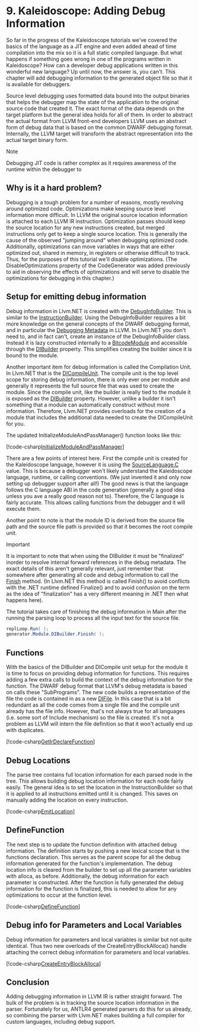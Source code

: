 # 9. Kaleidoscope: Adding Debug Information
So far in the progress of the Kaleidoscope tutorials we've covered the basics of the language as a JIT engine
and even added ahead of time compilation into the mix so it is a full static compiled language. But what happens
if something goes wrong in one of the programs written in Kaleidoscope? How can a developer debug applications
written in this wonderful new language? Up until now, the answer is, you can't. This chapter will add debugging
information to the generated object file so that it is available for debuggers.

Source level debugging uses formatted data bound into the output binaries that helps the debugger map the state
of the application to the original source code that created it. The exact format of the data depends on the target
platform but the general idea holds for all of them. In order to abstract the actual format from LLVM front-end
developers LLVM uses an abstract form of debug data that is based on the common DWARF debugging format. Internally,
the LLVM target will transform the abstract representation into the actual target binary form. 

>[!NOTE]
>Debugging JIT code is rather complex as it requires awareness of the runtime within the debugger to

## Why is it a hard problem?
Debugging is a tough problem for a number of reasons, mostly revolving around optimized code. Optimizations make
keeping source level information more difficult. In LLVM the original source location information is attached to
each LLVM IR instruction. Optimization passes should keep the source location for any new instructions created,
but merged instructions only get to keep a single source location. This is generally the cause of the observed
"jumping around" when debugging optimized code. Additionally, optimizations can move variables in ways that are
either optimized out, shared in memory, in registers or otherwise difficult to track. Thus, for the purposes of
this tutorial we'll disable optimizations. (The DisableOptimizations property of the CodeGenerator was added previously
to aid in observing the effects of optimizations and will serve to disable the optimizations for debugging in this
chapter.)

## Setup for emitting debug information
Debug information in Llvm.NET is created with the [DebugInfoBuilder](xref:Llvm.NET.DebugInfo.DebugInfoBuilder).
This is similar to the [InstructionBuilder](xref:Llvm.NET.Instructions.InstructionBuilder). Using the DebugInfoBuilder
requires a bit more knowledge on the general concepts of the DWARF debugging format, and in particular the [Debugging
Metadata](xref:llvm_sourcelevel_debugging) in LLVM. In Llvm.NET you don't need to, and in fact can't, create an instance
of the DebugInfoBuilder class. Instead it is lazy constructed internally to a [BitcodeModule](xref:Llvm.NET.BitcodeModule)
and accessible through the [DIBuilder](xref:Llvm.NET.BitcodeModule.DIBuilder) property. This simplifies creating the
builder since it is bound to the module.

Another important item for debug information is called the Compilation Unit. In Llvm.NET that is the [DICompileUnit](xref:Llvm.NET.DebugInfo.DICompileUnit).
The compile unit is the top level scope for storing debug information, there is only ever one per module and generally
it represents the full source file that was used to create the module. Since the compile unit, like the builder is
really tied to the module it is exposed as the [DIBuilder](xref:Llvm.NET.BitcodeModule.DIBuilder) property. However,
unlike a builder it isn't something that a module can automatically construct without more information. Therefore,
Llvm.NET provides overloads for the creation of a module that includes the additional data needed to create the DICompileUnit
for you.

The updated InitializeModuleAndPassManager() function looks like this:

[!code-csharp[InitializeModuleAndPassManager](../../../Samples/Kaleidoscope/Chapter9/CodeGenerator.cs#InitializeModuleAndPassManager)]

There are a few points of interest here. First the compile unit is created for the Kaleidoscope language, however it is using
the [SourceLanguage.C](xref:Llvm.NET.DebugInfo.SourceLanguage.C) value. This is because a debugger won't likely understand the
Kaleidoscope language, runtime, or calling conventions. (We just invented it and only now setting up debugger support after all!)
The good news is that the language follows the C language ABI in the code generation (generally a good idea unless you ave a really
good reason not to). Therefore, the C language is fairly accurate. This allows calling functions from the debugger and it will execute
them.

Another point to note is that the module ID is derived from the source file path and the source file path is provided so that it becomes
the root compile unit.

>[!IMPORTANT]
>It is important to note that when using the DIBuilder it must be "finalized" inorder to resolve internal forward references in the
>debug metadata. The exact details of this aren't generally relevant, just remember that somewhere after generating all code and debug
>information to call the [Finish](xref:Llvm.NET.DebugInfo.DebugInfoBuilder.Finish(Llvm.NET.DebugInfo.DISubProgram)) method. (In Llvm.NET
> this method is called Finish() to avoid conflicts with the .NET runtime defined Finalize() and to avoid confusion on the term as the
> idea of "finalization" has a very different meaning in .NET then what happens here).

The tutorial takes care of finishing the debug information in Main after the running the parsing loop to process all the input text for
the source file.

```C#
replLoop.Run( );
generator.Module.DIBuilder.Finish( );
```
## Functions
With the basics of the DIBuilder and DICompile unit setup for the module it is time to focus on providing debug information for functions.
This requires adding a few extra calls to build the context of the debug information for the function. The DWARF debug format that LLVM's
debug metadata is based on calls these "SubPrograms". The new code builds a representation of the file the code is contained in as a new
[DIFile](xref:Llvm.NET.DebugInfo.DIFile). In this case that is a bit redundant as all the code comes from a single file and the compile
unit already has the file info. However, that's not always true for all languages (i.e. some sort of Include mechanism) so the file is
created. It's not a problem as LLVM will intern the file definition so that it won't actually end up with duplicates.


[!code-csharp[GetIrDeclareFunction](../../../Samples/Kaleidoscope/Chapter9/CodeGenerator.cs#GetOrDeclareFunction)]

## Debug Locations
The parse tree contains full location information for each parsed node in the tree. This allows building debug location information for
each node fairly easily. The general idea is to set the location in the InstructionBuilder so that it is applied to all instructions
emitted until it is changed. This saves on manually adding the location on every instruction. 

[!code-csharp[EmitLocation](../../../Samples/Kaleidoscope/Chapter9/CodeGenerator.cs#EmitLocation)]

## DefineFunction
The next step is to update the function definition with attached debug information. The definition starts by pushing a new lexical scope
that is the functions declaration. This serves as the parent scope for all the debug information generated for the function's implementation.
The debug location info is cleared from the builder to set up all the parameter variables with alloca, as before. Additionally, the debug
information for each parameter is constructed. After the function is fully generated the debug information for the function is finalized, this
is needed to allow for any optimizations to occur at the function level. 

[!code-csharp[DefineFunction](../../../Samples/Kaleidoscope/Chapter9/CodeGenerator.cs#DefineFunction)]

## Debug info for Parameters and Local Variables
Debug information for parameters and local variables is similar but not quite identical. Thus two new overloads of the CreateEntryBlockAlloca()
handle attaching the correct debug information for parameters and local variables.

[!code-csharp[CreateEntryBlockAlloca](../../../Samples/Kaleidoscope/Chapter9/CodeGenerator.cs#CreateEntryBlockAlloca)]

## Conclusion
Adding debugging information in LLVM IR is rather straight forward. The bulk of the problem is in tracking the source location information in the
parser. Fortunately for us, ANTLR4 generated parsers do this for us already, so combining the parser with Llvm.NET makes building a full compiler
for custom languages, including debug support. 
